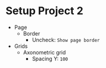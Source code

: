 # Setup Project 2
- Page
  - Border
    - Uncheck: `Show page border`
- Grids
  - Axonometric grid
    - Spacing Y: `100`
